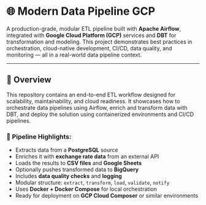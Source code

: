 # 🌐 Modern Data Pipeline GCP

A production-grade, modular ETL pipeline built with **Apache Airflow**, integrated with **Google Cloud Platform (GCP)** services and **DBT** for transformation and modeling. This project demonstrates best practices in orchestration, cloud-native development, CI/CD, data quality, and monitoring — all in a real-world data pipeline context.

---

## 🚀 Overview

This repository contains an end-to-end ETL workflow designed for scalability, maintainability, and cloud readiness. It showcases how to orchestrate data pipelines using Airflow, enrich and transform data with DBT, and deploy the solution using containerized environments and CI/CD pipelines.

### 🔄 Pipeline Highlights:
- Extracts data from a **PostgreSQL** source
- Enriches it with **exchange rate data** from an external API
- Loads the results to **CSV files** and **Google Sheets**
- Optionally pushes transformed data to **BigQuery**
- Includes **data quality checks** and **logging**
- Modular structure: `extract`, `transform`, `load`, `validate`, `notify`
- Uses **Docker + Docker Compose** for local orchestration
- Ready for deployment on **GCP Cloud Composer** or similar environments